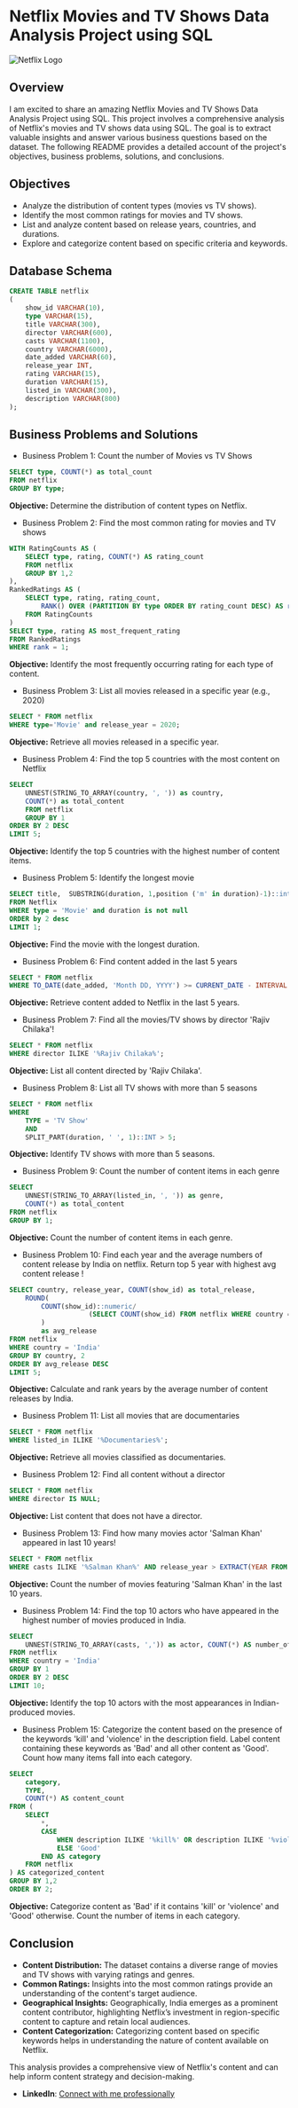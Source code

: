 # Netflix Movies and TV Shows Data Analysis Project using SQL

![Netflix Logo](https://github.com/Suranjan-Dey/netflix-sql-project/blob/main/Netflix%20Logo.png)

## Overview
I am excited to share an amazing Netflix Movies and TV Shows Data Analysis Project using SQL. This project involves a comprehensive analysis of Netflix's movies and TV shows data using SQL. The goal is to extract valuable insights and answer various business questions based on the dataset. The following README provides a detailed account of the project's objectives, business problems, solutions, and conclusions.

## Objectives

- Analyze the distribution of content types (movies vs TV shows).
- Identify the most common ratings for movies and TV shows.
- List and analyze content based on release years, countries, and durations.
- Explore and categorize content based on specific criteria and keywords.

## Database Schema

```sql
CREATE TABLE netflix
(
	show_id	VARCHAR(10),
	type VARCHAR(15),
	title VARCHAR(300),
	director VARCHAR(600),
	casts VARCHAR(1100),
	country	VARCHAR(6000),
	date_added VARCHAR(60),
	release_year INT,
	rating VARCHAR(15),
	duration VARCHAR(15),
	listed_in VARCHAR(300),
	description VARCHAR(800)
);
```

## Business Problems and Solutions

- Business Problem 1: Count the number of Movies vs TV Shows

```sql
SELECT type, COUNT(*) as total_count
FROM netflix
GROUP BY type;
```

**Objective:** Determine the distribution of content types on Netflix.

- Business Problem 2: Find the most common rating for movies and TV shows

```sql
WITH RatingCounts AS (
    SELECT type, rating, COUNT(*) AS rating_count
    FROM netflix
    GROUP BY 1,2
),
RankedRatings AS (
    SELECT type, rating, rating_count,
        RANK() OVER (PARTITION BY type ORDER BY rating_count DESC) AS rank
    FROM RatingCounts
)
SELECT type, rating AS most_frequent_rating
FROM RankedRatings
WHERE rank = 1;
```

**Objective:** Identify the most frequently occurring rating for each type of content.

- Business Problem 3: List all movies released in a specific year (e.g., 2020)

```sql
SELECT * FROM netflix
WHERE type='Movie' and release_year = 2020;
```

**Objective:** Retrieve all movies released in a specific year.

- Business Problem 4: Find the top 5 countries with the most content on Netflix

```sql
SELECT
	UNNEST(STRING_TO_ARRAY(country, ', ')) as country,
	COUNT(*) as total_content
	FROM netflix
	GROUP BY 1
ORDER BY 2 DESC
LIMIT 5;
```

**Objective:** Identify the top 5 countries with the highest number of content items.

- Business Problem 5: Identify the longest movie

```sql
SELECT title,  SUBSTRING(duration, 1,position ('m' in duration)-1)::int duration
FROM Netflix
WHERE type = 'Movie' and duration is not null
ORDER by 2 desc
LIMIT 1;
```

**Objective:** Find the movie with the longest duration.

- Business Problem 6: Find content added in the last 5 years

```sql
SELECT * FROM netflix
WHERE TO_DATE(date_added, 'Month DD, YYYY') >= CURRENT_DATE - INTERVAL '5 years';
```

**Objective:** Retrieve content added to Netflix in the last 5 years.

- Business Problem 7: Find all the movies/TV shows by director 'Rajiv Chilaka'!

```sql
SELECT * FROM netflix
WHERE director ILIKE '%Rajiv Chilaka%';
```

**Objective:** List all content directed by 'Rajiv Chilaka'.

- Business Problem 8: List all TV shows with more than 5 seasons

```sql
SELECT * FROM netflix
WHERE 
	TYPE = 'TV Show'
	AND
	SPLIT_PART(duration, ' ', 1)::INT > 5;
```

**Objective:** Identify TV shows with more than 5 seasons.

- Business Problem 9: Count the number of content items in each genre

```sql
SELECT 
	UNNEST(STRING_TO_ARRAY(listed_in, ', ')) as genre,
	COUNT(*) as total_content
FROM netflix
GROUP BY 1;
```

**Objective:** Count the number of content items in each genre.

- Business Problem 10: Find each year and the average numbers of content release by India on netflix. Return top 5 year with highest avg content release !

```sql
SELECT country, release_year, COUNT(show_id) as total_release,
	ROUND(
		COUNT(show_id)::numeric/
					(SELECT COUNT(show_id) FROM netflix WHERE country = 'India')::numeric * 100, 2
		)
		as avg_release
FROM netflix
WHERE country = 'India' 
GROUP BY country, 2
ORDER BY avg_release DESC 
LIMIT 5;
```

**Objective:** Calculate and rank years by the average number of content releases by India.

- Business Problem 11: List all movies that are documentaries

```sql
SELECT * FROM netflix
WHERE listed_in ILIKE '%Documentaries%';
```

**Objective:** Retrieve all movies classified as documentaries.

- Business Problem 12: Find all content without a director

```sql
SELECT * FROM netflix
WHERE director IS NULL;
```

**Objective:** List content that does not have a director.

- Business Problem 13: Find how many movies actor 'Salman Khan' appeared in last 10 years!

```sql
SELECT * FROM netflix
WHERE casts ILIKE '%Salman Khan%' AND release_year > EXTRACT(YEAR FROM CURRENT_DATE) - 10;
```

**Objective:** Count the number of movies featuring 'Salman Khan' in the last 10 years.

- Business Problem 14: Find the top 10 actors who have appeared in the highest number of movies produced in India.

```sql
SELECT 
	UNNEST(STRING_TO_ARRAY(casts, ',')) as actor, COUNT(*) AS number_of_movies
FROM netflix
WHERE country = 'India'
GROUP BY 1
ORDER BY 2 DESC
LIMIT 10;
```

**Objective:** Identify the top 10 actors with the most appearances in Indian-produced movies.

- Business Problem 15: Categorize the content based on the presence of the keywords 'kill' and 'violence' in the description field. Label content containing these keywords as 'Bad' and all other content as 'Good'. Count how many items fall into each category.

```sql
SELECT 
    category,
	TYPE,
    COUNT(*) AS content_count
FROM (
    SELECT 
		*,
        CASE 
            WHEN description ILIKE '%kill%' OR description ILIKE '%violence%' THEN 'Bad'
            ELSE 'Good'
        END AS category
    FROM netflix
) AS categorized_content
GROUP BY 1,2
ORDER BY 2;
```

**Objective:** Categorize content as 'Bad' if it contains 'kill' or 'violence' and 'Good' otherwise. Count the number of items in each category.

## Conclusion

- **Content Distribution:** The dataset contains a diverse range of movies and TV shows with varying ratings and genres.
- **Common Ratings:** Insights into the most common ratings provide an understanding of the content's target audience.
- **Geographical Insights:** Geographically, India emerges as a prominent content contributor, highlighting Netflix’s investment in region-specific content to capture and retain local audiences.
- **Content Categorization:** Categorizing content based on specific keywords helps in understanding the nature of content available on Netflix.

This analysis provides a comprehensive view of Netflix's content and can help inform content strategy and decision-making.

- **LinkedIn**: [Connect with me professionally](https://www.linkedin.com/in/suranjandey/)
